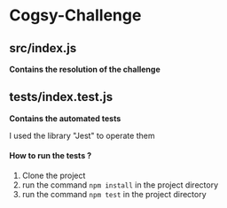 # Cogsy-Challenge

## src/index.js
**Contains the resolution of the challenge**

## tests/index.test.js
**Contains the automated tests**

I used the library "Jest" to operate them
#### How to run the tests ?
1. Clone the project
2. run the command `npm install` in the project directory
3. run the command `npm test` in the project directory

